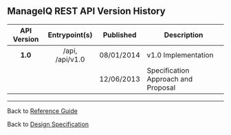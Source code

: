
## ManageIQ REST API Version History

| API Version | Entrypoint(s) | Published | Description |
|:-----------:|:-------------:|:---------:|-------------|
|**1.0**| /api, /api/v1.0 |08/01/2014|v1.0 Implementation|
|||12/06/2013|Specification Approach and Proposal|

----
Back to [Reference Guide](./reference.md)

Back to [Design Specification](./design.md)
